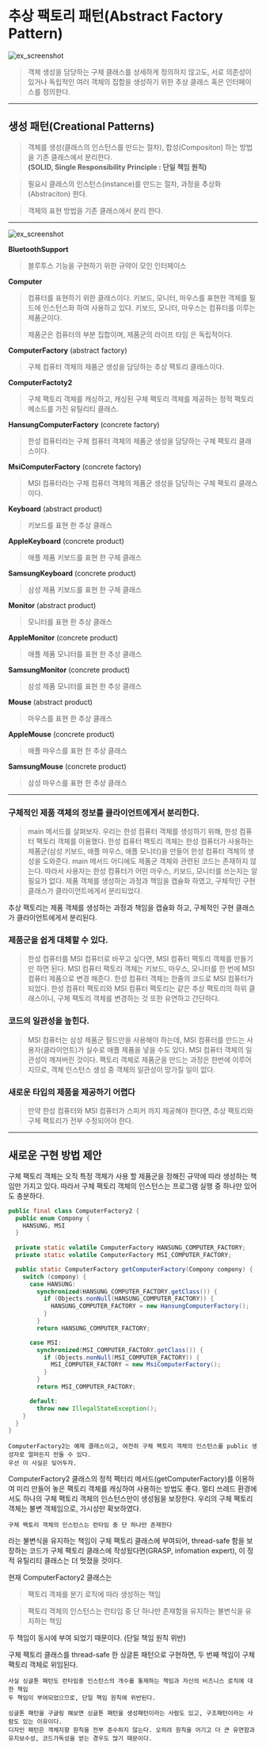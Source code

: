 # 추상 팩토리 패턴(Abstract Factory Pattern)

![ex_screenshot](../../../../resources/abstract_factory/176FF73D5039C4BA30.png)


> 객체 생성을 담당하는 구체 클래스를 상세하게 정의하지 않고도, 서로 의존성이 있거나 독립적인 여러 객체의 집합을 생성하기 위한 추상 클래스 혹은 인터페이스를 정의한다.
--------------------

## **생성 패턴(Creational Patterns)**
> 객체를 생성(클래스의 인스턴스를 만드는 절차), 합성(Compositon) 하는 방법을 기존 클래스에서 분리한다.  
>  **(SOLID, Single Responsibility Principle : 단일 책임 원칙)**

> 필요시 클래스의 인스턴스(instance)를 만드는 절차, 과정을 추상화(Abstraciton) 한다.

> 객체의 표현 방법을 기존 클래스에서 분리 한다.

-------------------
![ex_screenshot](../../../../resources/abstract_factory/Abstract_Method.drawio.png)

**BluetoothSupport**
> 블루투스 기능을 구현하기 위한 규약이 모인 인터페이스

**Computer**
> 컴퓨터를 표현하기 위한 클래스이다. 키보드, 모니터, 마우스를 표현한 객체를 필드에 인스턴스화 하여 사용하고 있다. 키보드, 모니터, 마우스는 컴퓨터를 이루는 제품군이다.  
> 
> 제품군은 컴퓨터의 부분 집합이며, 제품군의 라이프 타임 은 독립적이다.

**ComputerFactory** (abstract factory)
> 구체 컴퓨터 객체의 제품군 생성을 담당하는 추상 팩토리 클래스이다.

**ComputerFactoty2**
> 구체 팩토리 객체를 캐싱하고, 캐싱된 구체 팩토리 객체를 제공하는 정적 팩토리 메소드를 가진 유틸리티 클래스.

**HansungComputerFactory** (concrete factory)
> 한성 컴퓨터라는 구체 컴퓨터 객체의 제품군 생성을 담당하는 구체 팩토리 클래스이다.

**MsiComputerFactory** (concrete factory)
> MSI 컴퓨터라는 구체 컴퓨터 객체의 제품군 생성을 담당하는 구체 팩토리 클래스이다.

**Keyboard** (abstract product)
> 키보드를 표현 한 추상 클래스

**AppleKeyboard** (concrete product)
> 애플 제품 키보드를 표현 한 구체 클래스

**SamsungKeyboard** (concrete product)
> 삼성 제품 키보드를 표현 한 구체 클래스

**Monitor** (abstract product)
> 모니터를 표현 한 추상 클래스

**AppleMonitor** (concrete product)
> 애플 제품 모니터를 표현 한 추상 클래스

**SamsungMonitor** (concrete product)
> 삼성 제품 모니터를 표현 한 추상 클래스

**Mouse** (abstract product)
> 마우스를 표현 한 추상 클래스

**AppleMouse** (concrete product)
> 애플 마우스를 표현 한 추상 클래스

**SamsungMouse** (concrete product)
> 삼성 마우스를 표현 한 추상 클래스
-------------------
### **구체적인 제품 객체의 정보를 클라이언트에게서 분리한다.**
>main 메서드를 살펴보자. 우리는 한성 컴퓨터 객체를 생성하기 위해, 한성 컴퓨터 팩토리 객체를 이용했다.
한성 컴퓨터 팩토리 객체는 한성 컴퓨터가 사용하는 제품군(삼성 키보드, 애플 마우스, 애플 모니터)을 만들어 한성 컴퓨터 객체의 생성을 도와준다. main 메서드 어디에도 제품군 객체와 관련된 코드는 존재하지 않는다.
따라서 사용자는 한성 컴퓨터가 어떤 마우스, 키보드, 모니터를 쓰는지는 알 필요가 없다. 제품 객체를 생성하는 과정과 책임을 캡슐화 하였고, 구체적인 구현 클래스가 클라이언트에게서 분리되었다.

추상 팩토리는 제품 객체를 생성하는 과정과 책임을 캡슐화 하고, 구체적인 구현 클래스가 클라이언트에게서 분리된다.

### **제품군을 쉽게 대체할 수 있다.**
>한성 컴퓨터를 MSI 컴퓨터로 바꾸고 싶다면, MSI 컴퓨터 팩토리 객체를 만들기만 하면 된다. MSI 컴퓨터 팩토리 객체는 키보드, 마우스, 모니터를 한 번에 MSI 컴퓨터 제품으로 변경 해준다. 한성 컴퓨터 객체는 한줄의 코드로 MSI 컴퓨터가 되었다. 한성 컴퓨터 팩토리와 MSI 컴퓨터 팩토리는 같은 추상 팩토리의 하위 클래스이니, 구체 팩토리 객체를 변경하는 것 또한 유연하고 간단하다.

### **코드의 일관성을 높힌다.**
>MSI 컴퓨터는 삼성 제품군 필드만을 사용해야 하는데, MSI 컴퓨터를 만드는 사용자(클라이언트)가 실수로 애플 제품을 넣을 수도 있다. MSI 컴퓨터 객체의 일관성이 깨져버린 것이다. 팩토리 객체로 제품군을 만드는 과정은 한번에 이루어지므로, 객체 인스턴스 생성 중 객체의 일관성이 망가질 일이 없다.

### **새로운 타입의 제품을 제공하기 어렵다**
>만약 한성 컴퓨터와 MSI 컴퓨터가 스피커 까지 제공해야 한다면, 추상 팩토리와 구체 팩토리가 전부 수정되어야 한다.

--------------------
## **새로운 구현 방법 제안**

구체 팩토리 객체는 오직 특정 객체가 사용 할 제품군을 정해진 규약에 따라 생성하는 책임만 가지고 있다. 따라서 구체 팩토리 객체의 인스턴스는 프로그램 실행 중 하나만 있어도 충분하다. 

```Java
public final class ComputerFactory2 {
  public enum Compony {
    HANSUNG, MSI
  }
  
  private static volatile ComputerFactory HANSUNG_COMPUTER_FACTORY;
  private static volatile ComputerFactory MSI_COMPUTER_FACTORY;

  public static ComputerFactory getComputerFactory(Compony compony) { 
    switch (compony) {
      case HANSUNG:
        synchronized(HANSUNG_COMPUTER_FACTORY.getClass()) {          
          if (Objects.nonNull(HANSUNG_COMPUTER_FACTORY)) {
            HANSUNG_COMPUTER_FACTORY = new HansungComputerFactory();
          }
        }
        return HANSUNG_COMPUTER_FACTORY;

      case MSI:
        synchronized(MSI_COMPUTER_FACTORY.getClass()) {          
          if (Objects.nonNull(MSI_COMPUTER_FACTORY)) {
            MSI_COMPUTER_FACTORY = new MsiComputerFactory();
          }
        }
        return MSI_COMPUTER_FACTORY;

      default:
        throw new IllegalStateException();
    }
  }
}
```
    ComputerFactory2는 예제 클래스이고, 여전히 구체 팩토리 객체의 인스턴스를 public 생성자로 얼마든지 만들 수 있다.  
    우선 이 사실은 잊어두자. 

ComputerFactory2 클래스의 정적 팩터리 메서드(getComputerFactory)를 이용하여 미리 만들어 놓은 팩토리 객체를 캐싱하여 사용하는 방법도 좋다. 멀티 쓰레드 환경에서도 하나의 구체 팩토리 객체의 인스턴스만이 생성됨을 보장한다. 우리의 구체 팩토리 객체는 불변 객체임으로, 가시성만 확보하였다.  

    구체 팩토리 객체의 인스턴스는 런타임 중 단 하나만 존재한다
라는 불변식을 유지하는 책임이 구체 팩토리 클래스에 부여되어, thread-safe 함을 보장하는 코드가 구체 팩토리 클래스에 작성됬다면(GRASP, infomation expert), 이 정적 유틸리티 클래스는 더 멋졌을 것이다.  

현재 ComputerFactory2 클래스는

>팩토리 객체를 분기 로직에 따라 생성하는 책임  

>팩토리 객체의 인스턴스는 런타임 중 단 하나만 존재함을 유지하는 불변식을 유지하는 책임

두 책임이 동시에 부여 되었기 때문이다. (단일 책임 원칙 위반)  

구체 팩토리 클래스를 thread-safe 한 싱글톤 패턴으로 구현하면, 두 번째 책임이 구체 팩토리 객체로 위임된다.

    사실 싱글톤 패턴도 런타임중 인스턴스의 개수를 통제하는 책임과 자신의 비즈니스 로직에 대한 책임  
    두 책임이 부여되었으므로, 단일 책임 원칙에 위반된다.  
      
    싱글톤 패턴을 구글링 해보면 싱글톤 패턴을 생성패턴이라는 사람도 있고, 구조패턴이라는 사람도 있는 이유이다.  
    디자인 패턴은 객체지향 원칙을 전부 준수하지 않는다. 오히려 원칙을 어기고 더 큰 유연함과 유지보수성, 코드가독성을 얻는 경우도 많기 때문이다.




